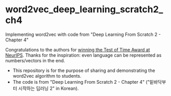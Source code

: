 # word2vec_deep_learning_scratch2_ch4
Implementing word2vec with code from "Deep Learning From Scratch 2 - Chapter 4"

Congratulations to the authors for [winning the Test of Time Award at NeurIPS](https://blog.neurips.cc/2023/12/11/announcing-the-neurips-2023-paper-awards/).
Thanks for the inspiration: even language can be represented as numbers/vectors in the end.

- This repository is for the purpose of sharing and demonstrating the word2vec algorithm to students.
- The code is from "Deep Learning From Scratch 2 - Chapter 4" ("밑바닥부터 시작하는 딥러닝 2" in Korean).

